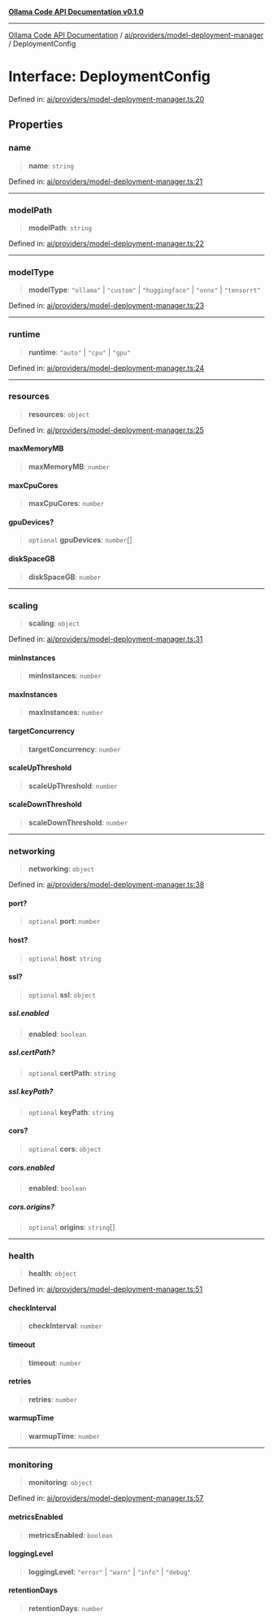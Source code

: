 [**Ollama Code API Documentation v0.1.0**](../../../../README.md)

***

[Ollama Code API Documentation](../../../../modules.md) / [ai/providers/model-deployment-manager](../README.md) / DeploymentConfig

# Interface: DeploymentConfig

Defined in: [ai/providers/model-deployment-manager.ts:20](https://github.com/erichchampion/ollama-code/blob/affe7d5f274db61281678933960f6b13bf0d7a5f/ollama-code/src/ai/providers/model-deployment-manager.ts#L20)

## Properties

### name

> **name**: `string`

Defined in: [ai/providers/model-deployment-manager.ts:21](https://github.com/erichchampion/ollama-code/blob/affe7d5f274db61281678933960f6b13bf0d7a5f/ollama-code/src/ai/providers/model-deployment-manager.ts#L21)

***

### modelPath

> **modelPath**: `string`

Defined in: [ai/providers/model-deployment-manager.ts:22](https://github.com/erichchampion/ollama-code/blob/affe7d5f274db61281678933960f6b13bf0d7a5f/ollama-code/src/ai/providers/model-deployment-manager.ts#L22)

***

### modelType

> **modelType**: `"ollama"` \| `"custom"` \| `"huggingface"` \| `"onnx"` \| `"tensorrt"`

Defined in: [ai/providers/model-deployment-manager.ts:23](https://github.com/erichchampion/ollama-code/blob/affe7d5f274db61281678933960f6b13bf0d7a5f/ollama-code/src/ai/providers/model-deployment-manager.ts#L23)

***

### runtime

> **runtime**: `"auto"` \| `"cpu"` \| `"gpu"`

Defined in: [ai/providers/model-deployment-manager.ts:24](https://github.com/erichchampion/ollama-code/blob/affe7d5f274db61281678933960f6b13bf0d7a5f/ollama-code/src/ai/providers/model-deployment-manager.ts#L24)

***

### resources

> **resources**: `object`

Defined in: [ai/providers/model-deployment-manager.ts:25](https://github.com/erichchampion/ollama-code/blob/affe7d5f274db61281678933960f6b13bf0d7a5f/ollama-code/src/ai/providers/model-deployment-manager.ts#L25)

#### maxMemoryMB

> **maxMemoryMB**: `number`

#### maxCpuCores

> **maxCpuCores**: `number`

#### gpuDevices?

> `optional` **gpuDevices**: `number`[]

#### diskSpaceGB

> **diskSpaceGB**: `number`

***

### scaling

> **scaling**: `object`

Defined in: [ai/providers/model-deployment-manager.ts:31](https://github.com/erichchampion/ollama-code/blob/affe7d5f274db61281678933960f6b13bf0d7a5f/ollama-code/src/ai/providers/model-deployment-manager.ts#L31)

#### minInstances

> **minInstances**: `number`

#### maxInstances

> **maxInstances**: `number`

#### targetConcurrency

> **targetConcurrency**: `number`

#### scaleUpThreshold

> **scaleUpThreshold**: `number`

#### scaleDownThreshold

> **scaleDownThreshold**: `number`

***

### networking

> **networking**: `object`

Defined in: [ai/providers/model-deployment-manager.ts:38](https://github.com/erichchampion/ollama-code/blob/affe7d5f274db61281678933960f6b13bf0d7a5f/ollama-code/src/ai/providers/model-deployment-manager.ts#L38)

#### port?

> `optional` **port**: `number`

#### host?

> `optional` **host**: `string`

#### ssl?

> `optional` **ssl**: `object`

##### ssl.enabled

> **enabled**: `boolean`

##### ssl.certPath?

> `optional` **certPath**: `string`

##### ssl.keyPath?

> `optional` **keyPath**: `string`

#### cors?

> `optional` **cors**: `object`

##### cors.enabled

> **enabled**: `boolean`

##### cors.origins?

> `optional` **origins**: `string`[]

***

### health

> **health**: `object`

Defined in: [ai/providers/model-deployment-manager.ts:51](https://github.com/erichchampion/ollama-code/blob/affe7d5f274db61281678933960f6b13bf0d7a5f/ollama-code/src/ai/providers/model-deployment-manager.ts#L51)

#### checkInterval

> **checkInterval**: `number`

#### timeout

> **timeout**: `number`

#### retries

> **retries**: `number`

#### warmupTime

> **warmupTime**: `number`

***

### monitoring

> **monitoring**: `object`

Defined in: [ai/providers/model-deployment-manager.ts:57](https://github.com/erichchampion/ollama-code/blob/affe7d5f274db61281678933960f6b13bf0d7a5f/ollama-code/src/ai/providers/model-deployment-manager.ts#L57)

#### metricsEnabled

> **metricsEnabled**: `boolean`

#### loggingLevel

> **loggingLevel**: `"error"` \| `"warn"` \| `"info"` \| `"debug"`

#### retentionDays

> **retentionDays**: `number`
